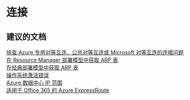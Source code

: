 <properties
    pageTitle="connectivity"
    description=" 连接"
    service="microsoft.network"
    resource="virtualnetworks"
    authors="radwiv"
    displayOrder=""
    selfHelpType="generic"
    supportTopicIds="32584875"
    resourceTags=""
    productPesIds="15526"
    cloudEnvironments="public"
/>


# <a name="connectivity"></a>连接

## <a name="recommended-documents"></a>**建议的文档**

[排查 Azure 专用对等互连、公共对等互连或 Microsoft 对等互连的连接问题](https://docs.microsoft.com/azure/expressroute/expressroute-troubleshooting-expressroute-overview)<br>
[在 Resource Manager 部署模型中获取 ARP 表](https://docs.microsoft.com/azure/expressroute/expressroute-troubleshooting-arp-resource-manager)<br>
[在经典部署模型中获取 ARP 表](https://docs.microsoft.com/azure/expressroute/expressroute-troubleshooting-arp-classic)<br>
[操作系统激活错误]( https://blogs.msdn.microsoft.com/mast/2015/12/01/azure-vm-may-fail-to-activate-over-expressroute/)<br>
[Azure 数据中心 IP 范围](https://www.microsoft.com/download/details.aspx?id=41653)<br>
[适用于 Office 365 的 Azure ExpressRoute](https://support.office.com/article/Azure-ExpressRoute-for-Office-365-6d2534a2-c19c-4a99-be5e-33a0cee5d3bd?)

